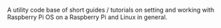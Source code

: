A utility code base of short guides / tutorials on setting and working with Raspberry Pi OS on a Raspberry Pi and Linux in general. 
